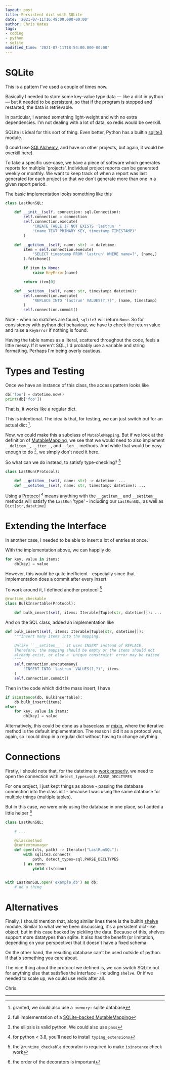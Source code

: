 ```yaml
---
layout: post
title: Persistent dict with SQLite
date: '2021-07-11T16:48:00.000-00:00'
author: Chris Oates
tags:
- coding
- python
- sqlite
modified_time: '2021-07-11T18:54:00.000-00:00'
---
```


# SQLite

This is a pattern I've used a couple of times now.

Basically I needed to store some key-value type data — like a dict in python — but it needed to be persistent, so that if the program is stopped and restarted, the data is retrievable.

In particular, I wanted something light-weight and with no extra dependencies. I'm not dealing with a lot of data, so redis would be overkill.

SQLite is ideal for this sort of thing. Even better, Python has a builtin [sqlite3](https://docs.python.org/3/library/sqlite3.html) module.

(I could use [SQLAlchemy](https://www.sqlalchemy.org/), and have on other projects, but again, it would be overkill here).

To take a specific use-case, we have a piece of software which generates reports for multiple 'projects'. Individual project reports can be generated weekly or monthly. We want to keep track of when a report was last generated for each project so that we don't generate more than one in a given report period.

The basic implementation looks something like this

```python
class LastRunSQL:

    def __init__(self, connection: sql.Connection):
        self.connection = connection
        self.connection.execute(
            "CREATE TABLE IF NOT EXISTS 'lastrun' "
            "(name TEXT PRIMARY KEY, timestamp TIMESTAMP)"
        )

    def __getitem__(self, name: str) -> datetime:
        item = self.connection.execute(
            "SELECT timestamp FROM 'lastrun' WHERE name=?", (name,)
        ).fetchone()

        if item is None:
            raise KeyError(name)

        return item[0]

    def __setitem__(self, name: str, timestamp: datetime):
        self.connection.execute(
            "REPLACE INTO 'lastrun' VALUES(?,?)", (name, timestamp)
        )
        self.connection.commit()
```

Note - when no matches are found, `sqlite3` will return `None`. So for consistency with python dict behaviour, we have to check the return value and raise a `KeyError` if nothing is found.

Having the table names as a literal, scattered throughout the code, feels a little messy. If it weren't SQL, I'd probably use a variable and string formatting. Perhaps I'm being overly cautious.

# Types and Testing

Once we have an instance of this class, the access pattern looks like

```python
db['foo'] = datetime.now()
print(db['foo'])
```

That is, it works like a regular dict.

This is intentional. The idea is that, for testing, we can just switch out for an actual dict [^1].

Now, we could make this a subclass of `MutableMapping`. But if we look at the definition of [MutableMapping](https://docs.python.org/3/library/collections.abc.html#module-collections.abc), we see that we would need to also implement `__delitem__`, `__iter__`, and `__len__` methods. And while that would be easy enough to do [^2], we simply don't need it here.

So what can we do instead, to satisfy type-checking? [^3]

```python
class LastRun(Protocol):

    def __getitem__(self, name: str) -> datetime: ...
    def __setitem__(self, name: str, timestamp: datetime): ...
```

Using a [Protocol](https://docs.python.org/3/library/typing.html?highlight=protocol#typing.Protocol) [^4] means anything with the `__getitem__` and `__setitem__` methods will satisfy the `LastRun` 'type' - including our `LastRunSQL`, as well as `Dict[str,datetime]`

# Extending the Interface

In another case, I needed to be able to insert a lot of entries at once.

With the implementation above, we can happily do

```python
for key, value in items:
    db[key] = value
```

However, this would be quite inefficient - especially since that implementation does a commit after every insert.

To work around it, I defined another protocol [^5]

```python
@runtime_checkable
class BulkInsertable(Protocol):

    def bulk_insert(self, items: Iterable[Tuple[str, datetime]]): ...
```

And on the SQL class, added an implementation like

```python
def bulk_insert(self, items: Iterable[Tuple[str, datetime]]):
    """Insert many items into the mapping.

    Unlike ``__setitem__`` it uses INSERT instead of REPLACE.
    Therefore, the mapping should be empty or the items should not
    already exist, or else a 'unique constraint' error may be raised
    """
    self.connection.executemany(
        "INSERT INTO 'lastrun' VALUES(?,?)", items
    )
    self.connection.commit()
```

Then in the code which did the mass insert, I have

```python
if isinstance(db, BulkInsertable):
    db.bulk_insert(items)
else:
    for key, value in items:
        db[key] = value
```

Alternatively, this could be done as a baseclass or [mixin](https://en.wikipedia.org/wiki/Mixin), where the iterative method is the default implementation. The reason I did it as a protocol was, again, so I could drop in a regular dict without having to change anything.

# Connections

Firstly, I should note that, for the datetime to [work properly](https://docs.python.org/3/library/sqlite3.html#default-adapters-and-converters), we need to open the connection with `detect_types=sql.PARSE_DECLTYPES`

For one project, I just kept things as above - passing the database connection into the class init - because I was using the same database for multiple things (multiple tables).

But in this case, we were only using the database in one place, so I added a little helper [^6]

```python
class LastRunSQL:

    # ...

    @classmethod
    @contextmanager
    def open(cls, path) -> Iterator["LastRunSQL"]:
        with sqlite3.connect(
            path, detect_types=sql.PARSE_DECLTYPES
        ) as conn:
            yield cls(conn)


with LastRunSQL.open('example.db') as db:
    # do a thing
```

# Alternatives

Finally, I should mention that, along similar lines there is the builtin [shelve](https://docs.python.org/3/library/shelve.html) module. Similar to what we've been discussing, it's a persistent dict-like object, but in this case backed by pickling the data. Because of this, shelves support more datatypes than sqlite. It also has the benefit (or limitation, depending on your perspective) that it doesn't have a fixed schema.

On the other hand, the resulting database can't be used outside of python. If that's something you care about.

The nice thing about the protocol we defined is, we can switch SQLite out for anything else that satisfies the interface - including `shelve`. Or if we needed to scale up, we could use redis after all.

Chris.

---

[^1]: granted, we could also use a `:memory:` sqlite database
[^2]: full implementation of a [SQLite-backed MutableMapping](https://gist.github.com/oatzy/dc605e8280f8c383d39d1d7cdab90948)
[^3]: the ellipsis is valid python. We could also use `pass`
[^4]: for python < 3.8, you'll need to install `typing_extensions`
[^5]: the `@runtime_checkable` decorator is required to make `isinstance` check work
[^6]: the order of the decorators is important